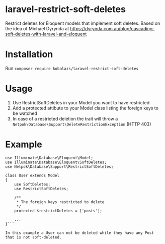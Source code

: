 # laravel-restrict-soft-deletes
Restrict deletes for Eloquent models that implement soft deletes. Based on the idea of Michael Dyrynda at https://dyrynda.com.au/blog/cascading-soft-deletes-with-laravel-and-eloquent

# Installation
Run `composer require kobalazs/laravel-restrict-soft-deletes`

# Usage
1. Use RestrictSoftDeletes in your Model you want to have restricted
2. Add a protected attibute to your Model class listing the foreign keys to be watched
3. In case of a restricted deletion the trait will throw a `Netpok\Database\Support\DeleteRestrictionException` (HTTP 403)

# Example
```
use Illuminate\Database\Eloquent\Model;
use Illuminate\Database\Eloquent\SoftDeletes;
use Netpok\Database\Support\RestrictSoftDeletes;

class User extends Model
{
    use SoftDeletes;
    use RestrictSoftDeletes;

    /**
     * The foreign keys restricted to delete
     */
    protected $restrictDeletes = ['posts'];

    ...
}```

In this example a User can not be deleted while they have any Post that is not soft-deleted.
